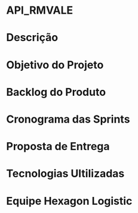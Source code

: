 # API_RMVALE
# Descrição
# Objetivo do Projeto
# Backlog do Produto
# Cronograma das Sprints
# Proposta de Entrega
# Tecnologias Ultilizadas
# Equipe Hexagon Logistic
